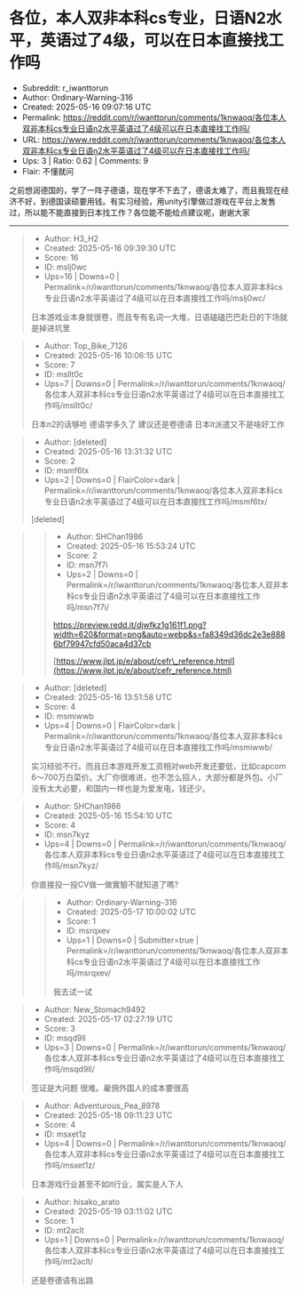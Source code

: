 # 各位，本人双非本科cs专业，日语N2水平，英语过了4级，可以在日本直接找工作吗

- Subreddit: r_iwanttorun
- Author: Ordinary-Warning-316
- Created: 2025-05-16 09:07:16 UTC
- Permalink: https://reddit.com/r/iwanttorun/comments/1knwaoq/各位本人双非本科cs专业日语n2水平英语过了4级可以在日本直接找工作吗/
- URL: https://www.reddit.com/r/iwanttorun/comments/1knwaoq/各位本人双非本科cs专业日语n2水平英语过了4级可以在日本直接找工作吗/
- Ups: 3 | Ratio: 0.62 | Comments: 9
- Flair: 不懂就问


之前想润德国的，学了一阵子德语，现在学不下去了，德语太难了，而且我现在经济不好，到德国读硕要用钱。有实习经验，用unity引擎做过游戏在平台上发售过，所以能不能直接到日本找工作？各位能不能给点建议呢，谢谢大家


---

> - Author: H3_H2
> - Created: 2025-05-16 09:39:30 UTC
> - Score: 16
> - ID: mslj0wc
> - Ups=16 | Downs=0 | Permalink=/r/iwanttorun/comments/1knwaoq/各位本人双非本科cs专业日语n2水平英语过了4级可以在日本直接找工作吗/mslj0wc/
>
> 日本游戏业本身就很卷，而且专有名词一大堆，日语磕磕巴巴赴日的下场就是掉进坑里

> - Author: Top_Bike_7126
> - Created: 2025-05-16 10:06:15 UTC
> - Score: 7
> - ID: msllt0c
> - Ups=7 | Downs=0 | Permalink=/r/iwanttorun/comments/1knwaoq/各位本人双非本科cs专业日语n2水平英语过了4级可以在日本直接找工作吗/msllt0c/
>
> 日本n2的话够呛 德语学多久了 建议还是卷德语 日本it派遣又不是啥好工作

> - Author: [deleted]
> - Created: 2025-05-16 13:31:32 UTC
> - Score: 2
> - ID: msmf6tx
> - Ups=2 | Downs=0 | FlairColor=dark | Permalink=/r/iwanttorun/comments/1knwaoq/各位本人双非本科cs专业日语n2水平英语过了4级可以在日本直接找工作吗/msmf6tx/
>
> [deleted]

>> - Author: SHChan1986
>> - Created: 2025-05-16 15:53:24 UTC
>> - Score: 2
>> - ID: msn7f7i
>> - Ups=2 | Downs=0 | Permalink=/r/iwanttorun/comments/1knwaoq/各位本人双非本科cs专业日语n2水平英语过了4级可以在日本直接找工作吗/msn7f7i/
>>
>> https://preview.redd.it/djwfkz1g161f1.png?width=620&format=png&auto=webp&s=fa8349d36dc2e3e8886bf79947cfd50aca4d37cb
>> 
>> [https://www.jlpt.jp/e/about/cefr\_reference.html](https://www.jlpt.jp/e/about/cefr_reference.html)

> - Author: [deleted]
> - Created: 2025-05-16 13:51:58 UTC
> - Score: 4
> - ID: msmiwwb
> - Ups=4 | Downs=0 | FlairColor=dark | Permalink=/r/iwanttorun/comments/1knwaoq/各位本人双非本科cs专业日语n2水平英语过了4级可以在日本直接找工作吗/msmiwwb/
>
> 实习经验不行。而且日本游戏开发工资相对web开发还要低，比如capcom 6～700万白菜价。大厂你很难进，也不怎么招人，大部分都是外包。小厂没有太大必要，和国内一样也是为爱发电，钱还少。

> - Author: SHChan1986
> - Created: 2025-05-16 15:54:10 UTC
> - Score: 4
> - ID: msn7kyz
> - Ups=4 | Downs=0 | Permalink=/r/iwanttorun/comments/1knwaoq/各位本人双非本科cs专业日语n2水平英语过了4级可以在日本直接找工作吗/msn7kyz/
>
> 你直接投一投CV做一做實驗不就知道了嗎?

>> - Author: Ordinary-Warning-316
>> - Created: 2025-05-17 10:00:02 UTC
>> - Score: 1
>> - ID: msrqxev
>> - Ups=1 | Downs=0 | Submitter=true | Permalink=/r/iwanttorun/comments/1knwaoq/各位本人双非本科cs专业日语n2水平英语过了4级可以在日本直接找工作吗/msrqxev/
>>
>> 我去试一试

> - Author: New_Stomach9492
> - Created: 2025-05-17 02:27:19 UTC
> - Score: 3
> - ID: msqd9ll
> - Ups=3 | Downs=0 | Permalink=/r/iwanttorun/comments/1knwaoq/各位本人双非本科cs专业日语n2水平英语过了4级可以在日本直接找工作吗/msqd9ll/
>
> 签证是大问题 很难。雇佣外国人的成本要很高

> - Author: Adventurous_Pea_8978
> - Created: 2025-05-18 09:11:23 UTC
> - Score: 4
> - ID: msxet1z
> - Ups=4 | Downs=0 | Permalink=/r/iwanttorun/comments/1knwaoq/各位本人双非本科cs专业日语n2水平英语过了4级可以在日本直接找工作吗/msxet1z/
>
> 日本游戏行业甚至不如it行业，属实是人下人

> - Author: hisako_arato
> - Created: 2025-05-19 03:11:02 UTC
> - Score: 1
> - ID: mt2aclt
> - Ups=1 | Downs=0 | Permalink=/r/iwanttorun/comments/1knwaoq/各位本人双非本科cs专业日语n2水平英语过了4级可以在日本直接找工作吗/mt2aclt/
>
> 还是卷德语有出路
